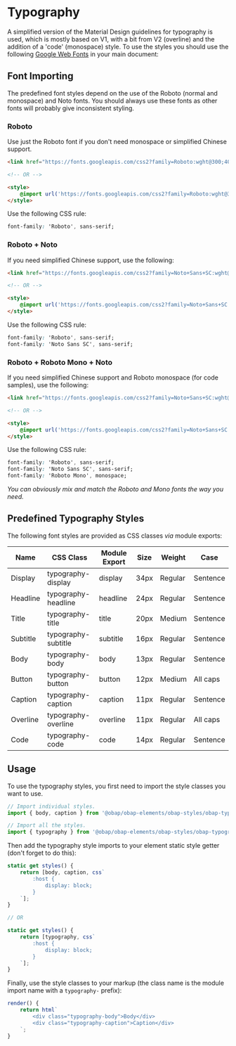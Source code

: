 # Typography

A simplified version of the Material Design guidelines for typography is used, which is mostly based on V1, with a bit from V2 (overline) and the addition of a 'code' (monospace) style. To use the styles you should use the following [Google Web Fonts](https://fonts.google.com/) in your main document:

## Font Importing

The predefined font styles depend on the use of the Roboto (normal and monospace) and Noto fonts. You should always use these fonts as other fonts will probably give inconsistent styling.

### Roboto

Use just the Roboto font if you don't need monospace or simplified Chinese support.

```html
<link href="https://fonts.googleapis.com/css2?family=Roboto:wght@300;400;500&display=swap" rel="stylesheet">

<!-- OR -->

<style>
    @import url('https://fonts.googleapis.com/css2?family=Roboto:wght@300;400;500&display=swap');
</style>
```

Use the following CSS rule:

```css
font-family: 'Roboto', sans-serif;
```

### Roboto + Noto

If you need simplified Chinese support, use the following:

```html
<link href="https://fonts.googleapis.com/css2?family=Noto+Sans+SC:wght@300;400;500&family=Roboto:wght@300;400;500&display=swap" rel="stylesheet">

<!-- OR -->

<style>
    @import url('https://fonts.googleapis.com/css2?family=Noto+Sans+SC:wght@300;400;500&family=Roboto:wght@300;400;500&display=swap');
</style>
```

Use the following CSS rule:

```css
font-family: 'Roboto', sans-serif;
font-family: 'Noto Sans SC', sans-serif;
```

### Roboto + Roboto Mono + Noto

If you need simplified Chinese support and Roboto monospace (for code samples), use the following:

```html
<link href="https://fonts.googleapis.com/css2?family=Noto+Sans+SC:wght@300;400;500&family=Roboto+Mono&family=Roboto:wght@300;400;500&display=swap" rel="stylesheet">

<!-- OR -->

<style>
    @import url('https://fonts.googleapis.com/css2?family=Noto+Sans+SC:wght@300;400;500&family=Roboto+Mono&family=Roboto:wght@300;400;500&display=swap');
</style>
```

Use the following CSS rule:

```css
font-family: 'Roboto', sans-serif;
font-family: 'Noto Sans SC', sans-serif;
font-family: 'Roboto Mono', monospace;
```
*You can obviously mix and match the Roboto and Mono fonts the way you need.*

## Predefined Typography Styles

The following font styles are provided as CSS classes *via* module exports:

|Name    |CSS Class          |Module Export|Size|Weight |Case    |
|--------|-------------------|-------------|----|-------|--------|
|Display |typography-display |display      |34px|Regular|Sentence|
|Headline|typography-headline|headline     |24px|Regular|Sentence|
|Title   |typography-title   |title        |20px|Medium |Sentence|
|Subtitle|typography-subtitle|subtitle     |16px|Regular|Sentence|
|Body    |typography-body    |body         |13px|Regular|Sentence|
|Button  |typography-button  |button       |12px|Medium |All caps|
|Caption |typography-caption |caption      |11px|Regular|Sentence|
|Overline|typography-overline|overline     |11px|Regular|All caps|
|Code    |typography-code    |code         |14px|Regular|Sentence|

## Usage

To use the typography styles, you first need to import the style classes you want to use.

```javascript
// Import individual styles.
import { body, caption } from '@obap/obap-elements/obap-styles/obap-typography.js';

// Import all the styles.
import { typography } from '@obap/obap-elements/obap-styles/obap-typography.js';
```

Then add the typography style imports to your element static style getter (don't forget to do this):

```javascript
static get styles() {
    return [body, caption, css`
        :host {
            display: block;
        }
    `];
}

// OR

static get styles() {
    return [typography, css`
        :host {
            display: block;
        }
    `];
}
```

Finally, use the style classes to your markup (the class name is the module import name with a `typography-` prefix):

```javascript
render() {
    return html`
        <div class="typography-body">Body</div>
        <div class="typography-caption">Caption</div>
    `;
}
```